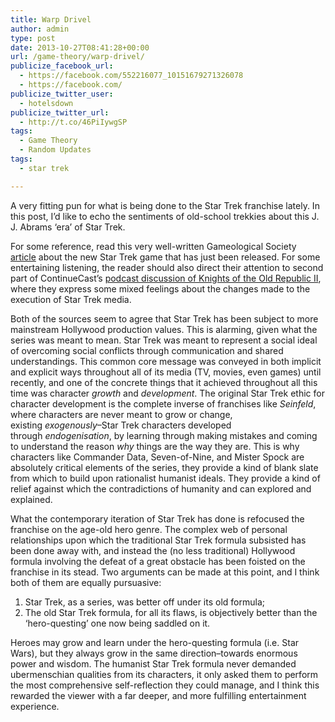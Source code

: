 ```yaml
---
title: Warp Drivel
author: admin
type: post
date: 2013-10-27T08:41:28+00:00
url: /game-theory/warp-drivel/
publicize_facebook_url:
  - https://facebook.com/552216077_10151679271326078
  - https://facebook.com/
publicize_twitter_user:
  - hotelsdown
publicize_twitter_url:
  - http://t.co/46PiIywgSP
tags:
  - Game Theory
  - Random Updates
tags:
  - star trek

---
```

A very fitting pun for what is being done to the Star Trek franchise lately. In this post, I&#8217;d like to echo the sentiments of old-school trekkies about this J. J. Abrams &#8216;era&#8217; of Star Trek.

For some reference, read this very well-written Gameological Society [article][1] about the new Star Trek game that has just been released. For some entertaining listening, the reader should also direct their attention to second part of ContinueCast&#8217;s [podcast discussion of Knights of the Old Republic II][2], where they express some mixed feelings about the changes made to the execution of Star Trek media.

Both of the sources seem to agree that Star Trek has been subject to more mainstream Hollywood production values. This is alarming, given what the series was meant to mean. Star Trek was meant to represent a social ideal of overcoming social conflicts through communication and shared understandings. This common core message was conveyed in both implicit and explicit ways throughout all of its media (TV, movies, even games) until recently, and one of the concrete things that it achieved throughout all this time was character _growth_ and _development_. The original Star Trek ethic for character development is the complete inverse of franchises like _Seinfeld_, where characters are never meant to grow or change, existing _exogenously_&#8211;Star Trek characters developed through _endogenisation_, by learning through making mistakes and coming to understand the reason _why_ things are the way they are. This is why characters like Commander Data, Seven-of-Nine, and Mister Spock are absolutely critical elements of the series, they provide a kind of blank slate from which to build upon rationalist humanist ideals. They provide a kind of relief against which the contradictions of humanity and can explored and explained.

What the contemporary iteration of Star Trek has done is refocused the franchise on the age-old hero genre. The complex web of personal relationships upon which the traditional Star Trek formula subsisted has been done away with, and instead the (no less traditional) Hollywood formula involving the defeat of a great obstacle has been foisted on the franchise in its stead. Two arguments can be made at this point, and I think both of them are equally pursuasive:

  1. Star Trek, as a series, was better off under its old formula;
  2. The old Star Trek formula, for all its flaws, is objectively better than the &#8216;hero-questing&#8217; one now being saddled on it.

Heroes may grow and learn under the hero-questing formula (i.e. Star Wars), but they always grow in the same direction&#8211;towards enormous power and wisdom. The humanist Star Trek formula never demanded ubermenschian qualities from its characters, it only asked them to perform the most comprehensive self-reflection they could manage, and I think this rewarded the viewer with a far deeper, and more fulfilling entertainment experience.

 [1]: http://gameological.com/2013/05/review-star-trek-the-video-game/
 [2]: http://continuecast.podomatic.com/entry/2013-04-28T13_23_19-07_00
